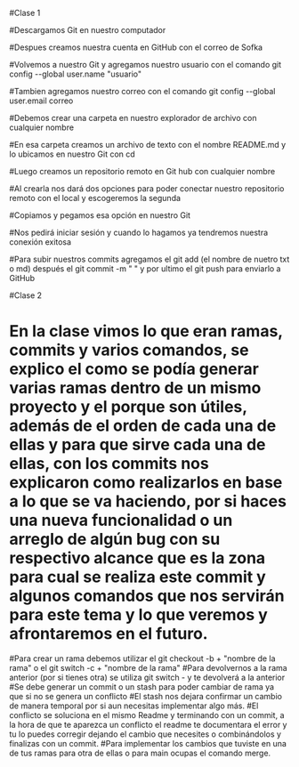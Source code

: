 #Clase 1

#Descargamos Git en nuestro computador

#Despues creamos nuestra cuenta en GitHub con el correo de Sofka

#Volvemos a nuestro Git y agregamos nuestro usuario con el comando git config --global user.name "usuario"

#Tambien agregamos nuestro correo con el comando git config --global user.email correo

#Debemos crear una carpeta en nuestro explorador de archivo con cualquier nombre

#En esa carpeta creamos un archivo de texto con el nombre README.md y lo ubicamos en nuestro Git con cd

#Luego creamos un repositorio remoto en Git hub con cualquier nombre 
 
#Al crearla nos dará dos opciones para poder conectar nuestro repositorio remoto con el local y escogeremos la segunda

#Copiamos y pegamos esa opción en nuestro Git

#Nos pedirá iniciar sesión y cuando lo hagamos ya tendremos nuestra conexión exitosa

#Para subir nuestros commits agregamos el git add (el nombre de nuetro txt o md) después el git commit -m " " y por ultimo el git push para enviarlo a GitHub



#Clase 2

# En la clase vimos lo que eran ramas, commits y varios comandos, se explico el como se podía generar varias ramas dentro de un mismo proyecto y el porque son útiles, además de el orden de cada una de ellas y para que sirve cada una de ellas, con los commits nos explicaron como realizarlos en base a lo que se va haciendo, por si haces una nueva funcionalidad o un arreglo de algún bug con su respectivo alcance que es la zona para cual se realiza este commit y algunos comandos que nos servirán para este tema y lo que veremos y afrontaremos en el futuro.


#Para crear un rama debemos utilizar el git checkout -b + "nombre de la rama" o el git switch -c + "nombre de la rama"
#Para devolvernos a la rama anterior (por si tienes otra) se utiliza git switch - y te devolverá a la anterior
#Se debe generar un commit o un stash para poder cambiar de rama ya que si no se genera un conflicto 
#El stash nos dejara confirmar un cambio de manera temporal por si aun necesitas implementar algo más.
#El conflicto se soluciona en el mismo Readme y terminando con un commit, a la hora de que te aparezca un conflicto el readme te documentara el error y tu lo puedes corregir dejando el cambio que necesites o combinándolos y finalizas con un commit.
#Para implementar los cambios que tuviste en una de tus ramas para otra de ellas o para main ocupas el comando merge.

